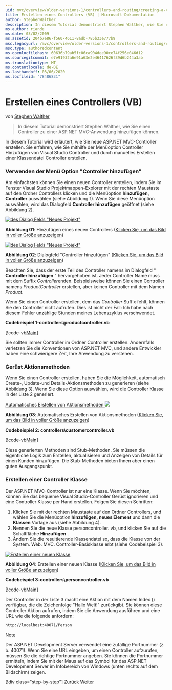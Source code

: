 ```yaml
---
uid: mvc/overview/older-versions-1/controllers-and-routing/creating-a-controller-vb
title: Erstellen eines Controllers (VB) | Microsoft-Dokumentation
author: StephenWalther
description: In diesem Tutorial demonstriert Stephen Walther, wie Sie einen Controller zu einer ASP.NET MVC-Anwendung hinzufügen können.
ms.author: riande
ms.date: 03/02/2009
ms.assetid: 204b7e86-f560-4611-8adb-785b33e777b9
msc.legacyurl: /mvc/overview/older-versions-1/controllers-and-routing/creating-a-controller-vb
msc.type: authoredcontent
ms.openlocfilehash: 60636b79ab5fc06ca904dee90ce74f256e046d12
ms.sourcegitcommit: e7e91932a6e91a63e2e46417626f39d6b244a3ab
ms.translationtype: MT
ms.contentlocale: de-DE
ms.lasthandoff: 03/06/2020
ms.locfileid: "78486831"
---
```

# <a name="creating-a-controller-vb"></a>Erstellen eines Controllers (VB)

von [Stephen Walther](https://github.com/StephenWalther)

> In diesem Tutorial demonstriert Stephen Walther, wie Sie einen Controller zu einer ASP.NET MVC-Anwendung hinzufügen können.

In diesem Tutorial wird erläutert, wie Sie neue ASP.NET MVC-Controller erstellen. Sie erfahren, wie Sie mithilfe der Menüoption Controller Hinzufügen von Visual Studio Controller und durch manuelles Erstellen einer Klassendatei Controller erstellen.

### <a name="using-the-add-controller-menu-option"></a>Verwenden der Menü Option "Controller hinzufügen"

Am einfachsten können Sie einen neuen Controller erstellen, indem Sie im Fenster Visual Studio Projektmappen-Explorer mit der rechten Maustaste auf den Ordner Controllers klicken und die Menüoption **hinzufügen, Controller** auswählen (siehe Abbildung 1). Wenn Sie diese Menüoption auswählen, wird das Dialogfeld **Controller hinzufügen** geöffnet (siehe Abbildung 2).

[![des Dialog Felds "Neues Projekt"](creating-a-controller-vb/_static/image1.jpg)](creating-a-controller-vb/_static/image1.png)

**Abbildung 01**: Hinzufügen eines neuen Controllers ([Klicken Sie, um das Bild in voller Größe anzuzeigen](creating-a-controller-vb/_static/image2.png))

[![des Dialog Felds "Neues Projekt"](creating-a-controller-vb/_static/image2.jpg)](creating-a-controller-vb/_static/image3.png)

**Abbildung 02**: Dialogfeld "Controller hinzufügen" ([Klicken Sie, um das Bild in voller Größe anzuzeigen](creating-a-controller-vb/_static/image4.png))

Beachten Sie, dass der erste Teil des Controller namens im Dialogfeld " **Controller hinzufügen** " hervorgehoben ist. Jeder Controller Name muss mit dem Suffix *Controller*enden. Beispielsweise können Sie einen Controller namens *ProductController* erstellen, aber keinen Controller mit dem Namen *Product*.

Wenn Sie einen Controller erstellen, dem das *Controller* Suffix fehlt, können Sie den Controller nicht aufrufen. Dies ist nicht der Fall: Ich habe nach diesem Fehler unzählige Stunden meines Lebenszyklus verschwendet.

**Codebeispiel 1-controllers\productcontroller.vb**

[!code-vb[Main](creating-a-controller-vb/samples/sample1.vb)]

Sie sollten immer Controller im Ordner Controller erstellen. Andernfalls verletzen Sie die Konventionen von ASP.NET MVC, und andere Entwickler haben eine schwierigere Zeit, Ihre Anwendung zu verstehen.

### <a name="scaffolding-action-methods"></a>Gerüst Aktionsmethoden

Wenn Sie einen Controller erstellen, haben Sie die Möglichkeit, automatisch Create-, Update-und Details-Aktionsmethoden zu generieren (siehe Abbildung 3). Wenn Sie diese Option auswählen, wird die Controller Klasse in der Liste 2 generiert.

[Automatisches Erstellen von Aktionsmethoden ![](creating-a-controller-vb/_static/image3.jpg)](creating-a-controller-vb/_static/image5.png)

**Abbildung 03**: Automatisches Erstellen von Aktionsmethoden ([Klicken Sie, um das Bild in voller Größe anzuzeigen](creating-a-controller-vb/_static/image6.png))

**Codebeispiel 2: controllers\customercontroller.vb**

[!code-vb[Main](creating-a-controller-vb/samples/sample2.vb)]

Diese generierten Methoden sind Stub-Methoden. Sie müssen die eigentliche Logik zum Erstellen, aktualisieren und Anzeigen von Details für einen Kunden hinzufügen. Die Stub-Methoden bieten Ihnen aber einen guten Ausgangspunkt.

### <a name="creating-a-controller-class"></a>Erstellen einer Controller Klasse

Der ASP.NET MVC-Controller ist nur eine Klasse. Wenn Sie möchten, können Sie das bequeme Visual Studio-Controller Gerüst ignorieren und eine Controller Klasse per Hand erstellen. Folgen Sie diesen Schritten:

1. Klicken Sie mit der rechten Maustaste auf den Ordner Controllers, und wählen Sie die Menüoption **hinzufügen, neues Element** und dann die **Klassen** Vorlage aus (siehe Abbildung 4).
2. Nennen Sie die neue Klasse personcontroller. vb, und klicken Sie auf die Schaltfläche **Hinzufügen** .
3. Ändern Sie die resultierende Klassendatei so, dass die Klasse von der System. Web. MVC. Controller-Basisklasse erbt (siehe Codebeispiel 3).

[![Erstellen einer neuen Klasse](creating-a-controller-vb/_static/image4.jpg)](creating-a-controller-vb/_static/image7.png)

**Abbildung 04**: Erstellen einer neuen Klasse ([Klicken Sie, um das Bild in voller Größe anzuzeigen](creating-a-controller-vb/_static/image8.png))

**Codebeispiel 3-controllers\personcontroller.vb**

[!code-vb[Main](creating-a-controller-vb/samples/sample3.vb)]

Der Controller in der Liste 3 macht eine Aktion mit dem Namen Index () verfügbar, die die Zeichenfolge "Hallo Welt!" zurückgibt. Sie können diese Controller Aktion aufrufen, indem Sie die Anwendung ausführen und eine URL wie die folgende anfordern:

`http://localhost:40071/Person`

> [!NOTE]
> 
> Der ASP.NET Development Server verwendet eine zufällige Portnummer (z. b. 40071). Wenn Sie eine URL eingeben, um einen Controller aufzurufen, müssen Sie die richtige Portnummer angeben. Sie können die Portnummer ermitteln, indem Sie mit der Maus auf das Symbol für das ASP.NET Development Server im Infobereich von Windows (unten rechts auf dem Bildschirm) zeigen.
> 
> [!div class="step-by-step"]
> [Zurück](adding-dynamic-content-to-a-cached-page-vb.md)
> [Weiter](creating-an-action-vb.md)
